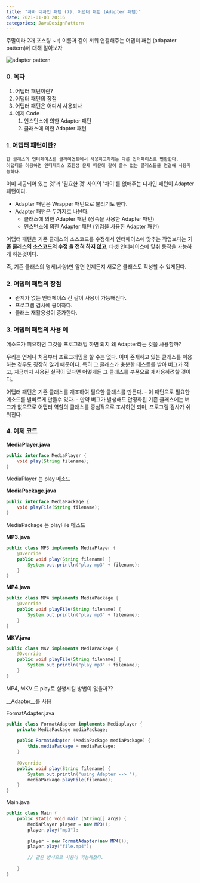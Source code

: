 ```yaml
---
title: "자바 디자인 패턴 (7). 어댑터 패턴 (Adapter 패턴)"
date: 2021-01-03 20:16
categories: JavaDesignPattern
---
```


주말이라 2개 포스팅 ~ :) 이름과 같이 끼워 연결해주는 어댑터 패턴 (adapater pattern)에 대해 알아보자 

![adapter pattern](https://upload.wikimedia.org/wikipedia/commons/e/e5/W3sDesign_Adapter_Design_Pattern_UML.jpg)

### 0. 목차

1. 어댑터 패턴이란?
2. 어댑터 패턴의 장점
3. 어댑터 패턴은 어디서 사용되나
4. 예제 Code
    1. 인스턴스에 의한 Adapter 패턴
    2. 클래스에 의한 Adapter 패턴
    
### 1. 어댑터 패턴이란?
```
한 클래스의 인터페이스를 클라이언트에서 사용하고자하는 다른 인터페이스로 변환한다.
어댑터를 이용하면 인터페이스 호환성 문제 때문에 같이 쓸수 없는 클래스들을 연결해 사용가능하다.
```
이미 제공되어 있는 것'과  '필요한 것' 사이의 '차이'를 없애주는 디자인 패턴이 Adapter 패턴이다.

- Adapter 패턴은 Wrapper 패턴으로 불리기도 한다.
- Adapter 패턴은 두가지로 나뉜다.
    - 클래스에 의한 Adapter 패턴 (상속을 사용한 Adapter 패턴)
    - 인스턴스에 의한 Adapter 패턴 (위임을 사용한 Adapter 패턴)


어댑터 패턴은 기존 클래스의 소스코드를 수정해서 인터페이스에 맞추는 작업보다는 __기존 클래스의 소스코드의 수정 을 전혀 하지 않고__, 타겟 인터페이스에 맞춰 동작을 가능하게 하는것이다.

즉, 기존 클래스의 명세(사양)만 알면 언제든지 새로운 클래스도 작성할 수 있게된다.
    

### 2. 어댑터 패턴의 장점
- 관계가 없는 인터페이스 간 같이 사용이 가능해진다.
- 프로그램 검사에 용이하다.
- 클래스 재활용성이 증가한다.


### 3. 어댑터 패턴의 사용 예
메소드가 피요하면 그것을 프로그래밍 하면 되지 왜 Adapter라는 것을 사용할까?

우리는 언제나 처음부터 프로그래밍을 할 수는 없다.
이미 존재하고 있는 클래스를 이용하는 경우도 굉장히 많기 때문이다.
특히 그 클래스가 충분한 테스트를 받아 버그가 적고, 지금까지 사용된 실적이 있다면 어떻게든 그 클래스를 부품으로 재사용하려할 것이다.

어댑터 패턴은 기존 클래스를 개조하여 필요한 클래스를 만든다.
    - 이 패턴으로 필요한 메소드를 발빠르게 만들수 있다.
    - 만약 버그가 발생해도 안정화된 기존 클래스에는 버그가 없으므로 어댑터 역할의 클래스를 중심적으로 조사하면 되며, 프로그램 검사가 쉬워진다.


### 4. 예제 코드

__MediaPlayer.java__
```java
public interface MediaPlayer {
    void play(String filename);
}
```
MediaPlayer 는 play 메소드

__MediaPackage.java__
```java
public interface MediaPackage {
    void playFile(String filename);
}
```
MediaPackage 는 playFile 메소드


__MP3.java__
```java
public class MP3 implements MediaPlayer {
    @Override
    public void play(String filename) {
        System.out.println("play mp3" + filename);
    }
}
```

__MP4.java__
```java
public class MP4 implements MediaPackage {
    @Override
    public void playFile(String filename) {
        System.out.println("play mp3" + filename);
    }
}
```

__MKV.java__
```java
public class MKV implements MediaPackage {
    @Override
    public void playFile(String filename) {
        System.out.println("play mp3" + filename);
    }
}
```

MP4, MKV 도 play로 실행시킬 방법이 없을까??

__Adapter__를 사용

FormatAdapter.java
```java
public class FormatAdapter implements Mediaplayer {
    private MediaPackage mediaPackage;
    
    public FormatAdapter (MediaPackage mediaPackage) {
        this.mediaPackage = mediaPackage;
    }
    
    @Override 
    public void play(String filename) {
        System.out.println("using Adapter --> ");
        mediaPackage.playFile(filename);
    }
}
```

Main.java
```java
public class Main {
    public static void main (String[] args) {
        MediaPlayer player = new MP3();
        player.play("mp3");
        
        player = new FormatAdapter(new MP4());
        player.play("file.mp4");
        
        // 같은 방식으로 사용이 가능해졌다.
        
    }
}

```